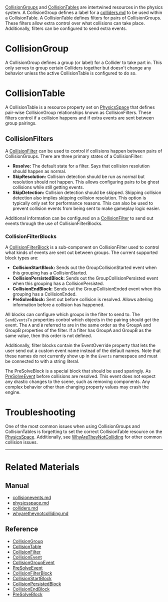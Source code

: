 [CollisionGroups](../../../../code_reference/class_reference/collisiongroup.md) and [CollisionTables](../../../../code_reference/class_reference/collisiontable.md) are intertwined resources in the physics system. A CollisionGroup defines a label for a [colliders.md](colliders.md) to be used within a CollisionTable. A CollisionTable defines filters for pairs of CollisionGroups. These filters allow extra control over what collisions can take place. Additionally, filters can be configured to send extra events.

 #  CollisionGroup
A CollisionGroup defines a group (or label) for a Collider to take part in. This only serves to group certain Colliders together but doesn't change any behavior unless the active CollisionTable is configured to do so.

 #  CollisionTable
A CollisionTable is a resource property set on [PhysicsSpace](physicsspace.md) that defines pair-wise CollisionGroup relationships known as CollisionFilters. These filters control if a collision happens and if extra events are sent between group pairings.

 ##  CollisionFilters
A [CollisionFilter](../../../../code_reference/class_reference/collisionfilter.md) can be used to control if collisions happen between pairs of CollisionGroups. There are three primary states of a CollisionFilter:
 - **Resolve:** The default state for a filter. Says that collision resolution should happen as normal.
 - **SkipResolution:** Collision detection should be run as normal but resolution should not happen. This allows configuring pairs to be ghost collisions while still getting events.
 - **SkipDetection:** Collision detection should be skipped. Skipping collision detection also implies skipping collision resolution. This option is typically only set for performance reasons. This can also be used to prevent collision events from being sent to make gameplay logic easier.
 
Additional information can be configured on a [CollisionFilter](../../../../code_reference/class_reference/collisionfilter.md) to send out events through the use of CollisionFilterBlocks.

 ###  CollisionFilterBlocks
A [CollisionFilterBlock](../../../../code_reference/class_reference/collisionfilterblock.md) is a sub-component on CollisionFilter used to control what kinds of events are sent out between groups. The current supported block types are:
 - **CollisionStartBlock:** Sends out the GroupCollisionStarted event when this grouping has a CollisionStarted.
 - **CollisionPersistedBlock:** Sends out the GroupCollisionPersisted event when this grouping has a CollisionPersisted.
 - **CollisionEndBlock:** Sends out the GroupCollisionEnded event when this grouping has a CollisionEnded.
 - **PreSolveBlock:** Sent out before collision is resolved. Allows altering information before a collision has happened.
 
All blocks can configure which groups in the filter to send to. The `SendEventsTo` properties control which objects in the pairing should get the event. The `A` and `B` referred to are in the same order as the GroupA  and GroupB  properties of the filter. If a filter has GroupA and GroupB as the same value, then this order is not defined.

Additionally, filter blocks contain the EventOverride  property that lets the user send out a custom event name instead of the default names. Note that these names do not currently show up in the `Events` namespace and must be connected to with a string literal.

The PreSolveBlock is a special block that should be used sparingly. As [PreSolveEvent](../../../../code_reference/class_reference/presolveevent.md) before collisions are resolved. This event does not expect any drastic changes to the scene, such as removing components. Any complex behavior other than changing property values may crash the engine.

 #  Troubleshooting
One of the most common issues when using CollisionGroups and CollisionTables is forgetting to set the correct CollisionTable resource on the [PhysicsSpace](physicsspace.md). Additionally, see [WhyAreTheyNotColliding](physicstroubleshooting/whyaretheynotcolliding.md) for other common collision issues.

---
 #  Related Materials
 ##  Manual
- [collisionevents.md](collisionevents.md)
- [physicsspace.md](physicsspace.md)
- [colliders.md](colliders.md)
- [whyaretheynotcolliding.md](physicstroubleshooting/whyaretheynotcolliding.md)

 ##  Reference
- [CollisionGroup](../../../../code_reference/class_reference/collisiongroup.md)
- [CollisionTable](../../../../code_reference/class_reference/collisiontable.md)
- [CollisionFilter](../../../../code_reference/class_reference/collisionfilter.md)
- [CollisionEvent](../../../../code_reference/class_reference/collisionevent.md)
- [CollisionGroupEvent](../../../../code_reference/class_reference/collisiongroupevent.md)
- [PreSolveEvent](../../../../code_reference/class_reference/presolveevent.md)
- [CollisionFilterBlock](../../../../code_reference/class_reference/collisionfilterblock.md)
- [CollisionStartBlock](../../../../code_reference/class_reference/collisionstartblock.md)
- [CollisionPersistedBlock](../../../../code_reference/class_reference/collisionpersistedblock.md)
- [CollisionEndBlock](../../../../code_reference/class_reference/collisionendblock.md)
- [PreSolveBlock](../../../../code_reference/class_reference/presolveblock.md) 

 